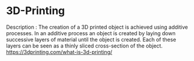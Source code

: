 # 3D-Printing
Description : The creation of a 3D printed object is achieved using additive processes. In an additive process an object is created by laying down successive layers of material until the object is created. Each of these layers can be seen as a thinly sliced cross-section of the object.
https://3dprinting.com/what-is-3d-printing/
